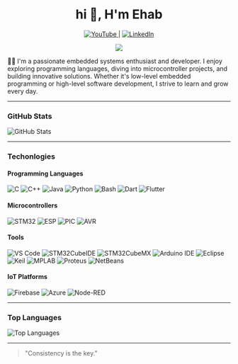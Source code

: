 <h1 align="center">hi 👋, H'm Ehab </h1>

<p align="center">
  <a href="https://youtube.com/@EhabMagdyy" target="_blank">
    <img src="https://img.shields.io/badge/YouTube-%23FF0000?style=for-the-badge&logo=youtube&logoColor=white" alt="YouTube"/>
  </a> |
  <a href="https://www.linkedin.com/in/ehabmagdyy" target="_blank">
    <img src="https://img.shields.io/badge/LinkedIn-%230077B5?style=for-the-badge&logo=linkedin&logoColor=white" alt="LinkedIn"/>
  </a>
</p>

<div align="center">
  <img src="https://visitor-badge.laobi.icu/badge?page_id=EhabMagdyy&"  />
</div>

👨‍💻 I'm a passionate embedded systems enthusiast and developer. I enjoy exploring programming languages, diving into microcontroller projects, and building innovative solutions. Whether it's low-level embedded programming or high-level software development, I strive to learn and grow every day.

---

### GitHub Stats
![GitHub Stats](https://github-readme-stats.vercel.app/api?username=EhabMagdyy&show_icons=true&hide=issues,prs&count_private=true&theme=radical)

---

### Techonlogies

#### **Programming Languages**
![C](https://img.shields.io/badge/C-%2300599C?style=for-the-badge&logo=c&logoColor=white) 
![C++](https://img.shields.io/badge/C%2B%2B-%2300599C?style=for-the-badge&logo=c%2B%2B&logoColor=white) 
![Java](https://img.shields.io/badge/Java-%23F7B93E?style=for-the-badge&logo=java&logoColor=white) 
![Python](https://img.shields.io/badge/Python-%233776AB?style=for-the-badge&logo=python&logoColor=white) 
![Bash](https://img.shields.io/badge/Bash-%23121011?style=for-the-badge&logo=gnu-bash&logoColor=white)
![Dart](https://img.shields.io/badge/Dart-%230175C2?style=for-the-badge&logo=dart&logoColor=white)
![Flutter](https://img.shields.io/badge/Flutter-%2302569B?style=for-the-badge&logo=flutter&logoColor=white)

#### **Microcontrollers**
![STM32](https://img.shields.io/badge/STM32-%23217576?style=for-the-badge&logo=stm32&logoColor=white) 
![ESP](https://img.shields.io/badge/ESP32-%23001C8C?style=for-the-badge&logo=espressif&logoColor=white) 
![PIC](https://img.shields.io/badge/PIC-%230058D1?style=for-the-badge&logo=microchip&logoColor=white) 
![AVR](https://img.shields.io/badge/AVR-%23E46C23?style=for-the-badge&logo=atmel&logoColor=white)

#### **Tools**
![VS Code](https://img.shields.io/badge/VS%20Code-%23007ACC?style=for-the-badge&logo=visual-studio-code&logoColor=white) 
![STM32CubeIDE](https://img.shields.io/badge/STM32CubeIDE-%23217576?style=for-the-badge&logo=stm32&logoColor=white) 
![STM32CubeMX](https://img.shields.io/badge/STM32CubeMX-%23217576?style=for-the-badge&logo=stm32&logoColor=white) 
![Arduino IDE](https://img.shields.io/badge/Arduino%20IDE-%2300979C?style=for-the-badge&logo=arduino&logoColor=white)
![Eclipse](https://img.shields.io/badge/Eclipse-%23000000?style=for-the-badge&logo=eclipse&logoColor=white) 
![Keil](https://img.shields.io/badge/Keil-%230074A4?style=for-the-badge&logo=arm&logoColor=white)
![MPLAB](https://img.shields.io/badge/MPLAB%20X-%2300A3E0?style=for-the-badge&logo=microchip&logoColor=white) 
![Proteus](https://img.shields.io/badge/Proteus-%2300A9E0?style=for-the-badge&logo=autodesk&logoColor=white) 
![NetBeans](https://img.shields.io/badge/NetBeans-%23000000?style=for-the-badge&logo=netbeans&logoColor=white)

#### **IoT Platforms**
![Firebase](https://img.shields.io/badge/Firebase-%23039BE5?style=for-the-badge&logo=firebase&logoColor=white) 
![Azure](https://img.shields.io/badge/Azure-%23007FFF?style=for-the-badge&logo=microsoft-azure&logoColor=white)
![Node-RED](https://img.shields.io/badge/Node--RED-%23D50032?style=for-the-badge&logo=node-red&logoColor=white)

---

### Top Languages
![Top Languages](https://github-readme-stats.vercel.app/api/top-langs/?username=EhabMagdyy&layout=compact&theme=radical)

---

> "Consistency is the key."
